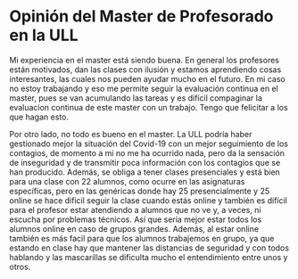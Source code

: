 # Opinión del Master de Profesorado en la ULL
Mi experiencia en el master está siendo buena. En general los profesores están motivados, dan las clases con ilusión y estamos aprendiendo cosas interesantes,
las cuales nos pueden ayudar mucho en el futuro. En mi caso no estoy trabajando y eso me permite seguir la evaluación continua en el master, pues se
van acumulando las tareas y es difícil compaginar la evaluacion continua de este master con un trabajo. Tengo que felicitar a los que hagan esto.

Por otro lado, no todo es bueno en el master. La ULL podría haber gestionado mejor la situación del Covid-19 con un mejor seguimiento de los contagios, de momento a mi no me ha 
ocurrido nada, pero da la sensación de inseguridad y de transmitir poca información con los contagios que se han producido. Además, se obliga a tener clases presenciales
y está bien para una clase con 22 alumnos, como ocurre en las asignaturas específicas, pero en las genéricas donde hay 25 presencialmente y 25 online se hace dificil
seguir la clase cuando estás online y también es difícil para el profesor estar atendiendo a alumnos que no ve y, a veces, ni escucha por problemas técnicos. Así que sería mejor 
estar todos los alumnos online en caso de grupos grandes. Además, al estar online también es más facil para que los alumnos trabajemos en grupo, ya que estando en clase hay que 
mantener las distancias de seguridad y con todos hablando y las mascarillas se dificulta mucho el entendimiento entre unos y otros.
